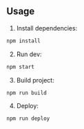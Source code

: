 ## Usage

1. Install dependencies:
```bash
npm install
```
2. Run dev:
```bash
npm start
```
3. Build project:
```bash
npm run build

```
4. Deploy:
```bash
npm run deploy
```
